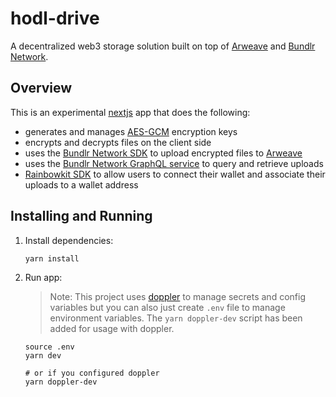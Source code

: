 # hodl-drive

A decentralized web3 storage solution built on top of [Arweave](https://www.arweave.org/) and [Bundlr Network](https://bundlr.network/).

## Overview

This is an experimental [nextjs](https://nextjs.org/docs) app that does the following:

- generates and manages [AES-GCM](https://www.cryptosys.net/pki/manpki/pki_aesgcmauthencryption.html) encryption keys
- encrypts and decrypts files on the client side
- uses the [Bundlr Network SDK](https://docs.bundlr.network/developer-docs/sdk) to upload encrypted files to [Arweave](https://www.arweave.org/)
- uses the [Bundlr Network GraphQL service](https://docs.bundlr.network/developer-docs/graphql) to query and retrieve uploads
- [Rainbowkit SDK](https://www.rainbowkit.com/) to allow users to connect their wallet and associate their uploads to a wallet address

## Installing and Running

1. Install dependencies:

    ```{bash}
    yarn install
    ```

2. Run app:

    > Note: This project uses [doppler](https://www.doppler.com/) to manage secrets and config variables but you can also just create `.env` file to manage environment variables. The `yarn doppler-dev` script has been added for usage with doppler.

    ```{bash}
    source .env
    yarn dev

    # or if you configured doppler
    yarn doppler-dev
    ```
